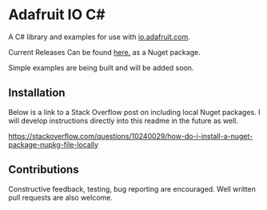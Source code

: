 # Adafruit IO C#

A C# library and examples for use with [io.adafruit.com](https://io.adafruit.com).

Current Releases Can be found [here.](https://github.com/sn0wfa11/Adafruit_IO_CS/releases) as a Nuget package.

Simple examples are being built and will be added soon.

## Installation

Below is a link to a Stack Overflow post on including local Nuget packages. I will develop instructions directly into this readme in the future as well.

https://stackoverflow.com/questions/10240029/how-do-i-install-a-nuget-package-nupkg-file-locally

## Contributions
Constructive feedback, testing, bug reporting are encouraged. Well written pull requests are also welcome.
